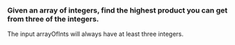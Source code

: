 ### Given an array of integers, find the highest product you can get from three of the integers.
 The input arrayOfInts will always have at least three integers.
